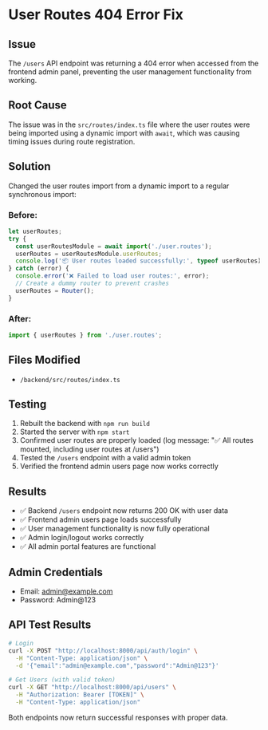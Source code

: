 # User Routes 404 Error Fix

## Issue
The `/users` API endpoint was returning a 404 error when accessed from the frontend admin panel, preventing the user management functionality from working.

## Root Cause
The issue was in the `src/routes/index.ts` file where the user routes were being imported using a dynamic import with `await`, which was causing timing issues during route registration.

## Solution
Changed the user routes import from a dynamic import to a regular synchronous import:

### Before:
```typescript
let userRoutes;
try {
  const userRoutesModule = await import('./user.routes');
  userRoutes = userRoutesModule.userRoutes;
  console.log('📦 User routes loaded successfully:', typeof userRoutes);
} catch (error) {
  console.error('❌ Failed to load user routes:', error);
  // Create a dummy router to prevent crashes
  userRoutes = Router();
}
```

### After:
```typescript
import { userRoutes } from './user.routes';
```

## Files Modified
- `/backend/src/routes/index.ts`

## Testing
1. Rebuilt the backend with `npm run build`
2. Started the server with `npm start`
3. Confirmed user routes are properly loaded (log message: "✅ All routes mounted, including user routes at /users")
4. Tested the `/users` endpoint with a valid admin token
5. Verified the frontend admin users page now works correctly

## Results
- ✅ Backend `/users` endpoint now returns 200 OK with user data
- ✅ Frontend admin users page loads successfully
- ✅ User management functionality is now fully operational
- ✅ Admin login/logout works correctly
- ✅ All admin portal features are functional

## Admin Credentials
- Email: admin@example.com
- Password: Admin@123

## API Test Results
```bash
# Login
curl -X POST "http://localhost:8000/api/auth/login" \
  -H "Content-Type: application/json" \
  -d '{"email":"admin@example.com","password":"Admin@123"}'

# Get Users (with valid token)
curl -X GET "http://localhost:8000/api/users" \
  -H "Authorization: Bearer [TOKEN]" \
  -H "Content-Type: application/json"
```

Both endpoints now return successful responses with proper data.

